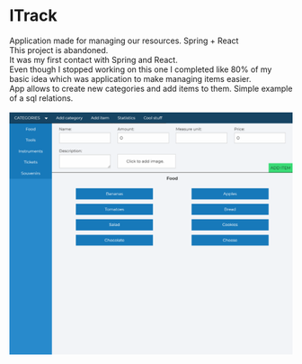# ITrack
Application made for managing our resources. Spring + React </br>
This project is abandoned. </br>
It was my first contact with Spring and React. </br>
Even though I stopped working on this one I completed like 80% of my basic idea which was application to make managing items easier. </br>
App allows to create new categories and add items to them. Simple example of a sql relations.</br></br>
![Screenshot](screenshot.png)
